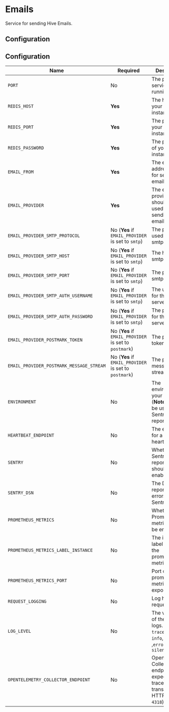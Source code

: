 # Emails

Service for sending Hive Emails.

## Configuration

## Configuration

| Name                                     | Required                                              | Description                                                                                              | Example Value                                        |
| ---------------------------------------- | ----------------------------------------------------- | -------------------------------------------------------------------------------------------------------- | ---------------------------------------------------- |
| `PORT`                                   | No                                                    | The port this service is running on.                                                                     | `6260`                                               |
| `REDIS_HOST`                             | **Yes**                                               | The host of your redis instance.                                                                         | `"127.0.0.1"`                                        |
| `REDIS_PORT`                             | **Yes**                                               | The port of your redis instance.                                                                         | `6379`                                               |
| `REDIS_PASSWORD`                         | **Yes**                                               | The password of your redis instance.                                                                     | `"apollorocks"`                                      |
| `EMAIL_FROM`                             | **Yes**                                               | The email address used for sending emails                                                                | `kamil@graphql-hive.com`                             |
| `EMAIL_PROVIDER`                         | **Yes**                                               | The email provider that should be used for sending emails.                                               | `smtp` or `postmark` or `mock`                       |
| `EMAIL_PROVIDER_SMTP_PROTOCOL`           | No (**Yes** if `EMAIL_PROVIDER` is set to `smtp`)     | The protocol used for the smtp server                                                                    | `smtp` or `smtps`                                    |
| `EMAIL_PROVIDER_SMTP_HOST`               | No (**Yes** if `EMAIL_PROVIDER` is set to `smtp`)     | The host of the smtp server                                                                              | `127.0.0.1`                                          |
| `EMAIL_PROVIDER_SMTP_PORT`               | No (**Yes** if `EMAIL_PROVIDER` is set to `smtp`)     | The port of the smtp server                                                                              | `25`                                                 |
| `EMAIL_PROVIDER_SMTP_AUTH_USERNAME`      | No (**Yes** if `EMAIL_PROVIDER` is set to `smtp`)     | The username for the smtp server.                                                                        | `letmein`                                            |
| `EMAIL_PROVIDER_SMTP_AUTH_PASSWORD`      | No (**Yes** if `EMAIL_PROVIDER` is set to `smtp`)     | The password for the smtp server.                                                                        | `letmein`                                            |
| `EMAIL_PROVIDER_POSTMARK_TOKEN`          | No (**Yes** if `EMAIL_PROVIDER` is set to `postmark`) | The postmark token.                                                                                      | `abcdefg123`                                         |
| `EMAIL_PROVIDER_POSTMARK_MESSAGE_STREAM` | No (**Yes** if `EMAIL_PROVIDER` is set to `postmark`) | The postmark message stream.                                                                             | `abcdefg123`                                         |
| `ENVIRONMENT`                            | No                                                    | The environment of your Hive app. (**Note:** This will be used for Sentry reporting.)                    | `staging`                                            |
| `HEARTBEAT_ENDPOINT`                     | No                                                    | The endpoint for a heartbeat.                                                                            | `http://127.0.0.1:6969/heartbeat`                    |
| `SENTRY`                                 | No                                                    | Whether Sentry error reporting should be enabled.                                                        | `1` (enabled) or `0` (disabled)                      |
| `SENTRY_DSN`                             | No                                                    | The DSN for reporting errors to Sentry.                                                                  | `https://dooobars@o557896.ingest.sentry.io/12121212` |
| `PROMETHEUS_METRICS`                     | No                                                    | Whether Prometheus metrics should be enabled                                                             | `1` (enabled) or `0` (disabled)                      |
| `PROMETHEUS_METRICS_LABEL_INSTANCE`      | No                                                    | The instance label added for the prometheus metrics.                                                     | `emails`                                             |
| `PROMETHEUS_METRICS_PORT`                | No                                                    | Port on which prometheus metrics are exposed                                                             | Defaults to `10254`                                  |
| `REQUEST_LOGGING`                        | No                                                    | Log http requests                                                                                        | `1` (enabled) or `0` (disabled)                      |
| `LOG_LEVEL`                              | No                                                    | The verbosity of the service logs. One of `trace`, `debug`, `info`, `warn` ,`error`, `fatal` or `silent` | `info` (default)                                     |
| `OPENTELEMETRY_COLLECTOR_ENDPOINT`       | No                                                    | OpenTelemetry Collector endpoint. The expected traces transport is HTTP (port `4318`).                   | `http://localhost:4318/v1/traces`                    |
